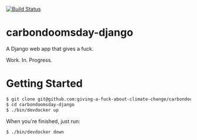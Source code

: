 [![Build Status](https://travis-ci.org/giving-a-fuck-about-climate-change/carbondoomsday-django.svg?branch=master)](https://travis-ci.org/giving-a-fuck-about-climate-change/carbondoomsday-django)

# carbondoomsday-django

A Django web app that gives a fuck.

Work. In. Progress.

# Getting Started

``` bash
$ git clone git@github.com:giving-a-fuck-about-climate-change/carbondoomsday-django.git
$ cd carbondoomsday-django
$ ./bin/devdocker up
```

When you're finished, just run:

```
$ ./bin/devdocker down
```

